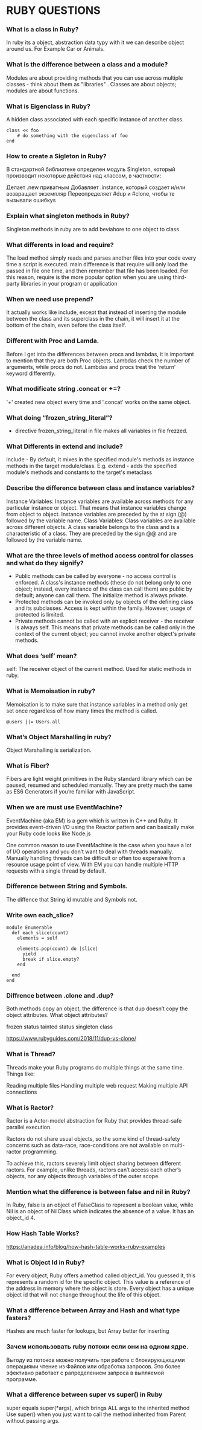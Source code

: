 # RUBY QUESTIONS

### What is a class in Ruby?
In ruby its a object, abstraction data typy with it we can describe object around us. For Example Car or Animals.

### What is the difference between a class and a module?
Modules are about providing methods that you can use across multiple classes - think about them as "libraries" . 
Classes are about objects; modules are about functions.

### What is Eigenclass in Ruby?
A hidden class associated with each specific instance of another class.
```
class << foo
	# do something with the eigenclass of foo
end
```

### How to create a Sigleton in Ruby?
В стандартной библиотеке определен модуль Singleton, который производит некоторые действия над классом, в частности:

Делает .new приватным
Добавляет .instance, который создает и/или возвращает экземпляр
Переопределяет #dup и #clone, чтобы те вызывали ошибкуs

### Explain what singleton methods in Ruby?
Singleton methods in ruby are to add beviahore to one object to class

### What differents in load and require?
The load method simply reads and parses another files into your code every time a script is executed.
main difference is that require will only load the passed in file one time, and then remember that file has been loaded.
For this reason, require is the more popular option when you are using third-party libraries in your program or application

### When we need use prepend?
It actually works like include, except that instead of inserting the module between the class and its superclass in the chain, it will insert it at the bottom of the chain, even before the class itself.

### Different with Proc and Lamda.
Before I get into the differences between procs and lambdas, it is important to mention that they are both Proc objects.
Lambdas check the number of arguments, while procs do not.
Lambdas and procs treat the ‘return’ keyword differently.

### What modificate string .concat or +=?
'+' created new object every time and '.concat' works on the same object.

### What doing “frozen_string_literal”?
-  directive frozen_string_literal in file
makes all variables in file frezzed.

### What Differents in extend and include?

include - By default, it mixes in the specified module's methods as instance methods in the target module/class. E.g.
extend - adds the specified module's methods and constants to the target's metaclass

### Describe the difference between class and instance variables?

Instance Variables: Instance variables are available across methods for any particular instance or object. That means that instance variables change from object to object. Instance variables are preceded by the at sign (@) followed by the variable name.
Class Variables: Class variables are available across different objects. A class variable belongs to the class and is a characteristic of a class. They are preceded by the sign @@ and are followed by the variable name.

### What are the three levels of method access control for classes and what do they signify?

- Public methods can be called by everyone - no access control is enforced. A class's instance methods (these do not belong only to one object; instead, every instance of the class can call them) are public by default; anyone can call them. The initialize method is always private.
- Protected methods can be invoked only by objects of the defining class and its subclasses. Access is kept within the family. However, usage of protected is limited.
- Private methods cannot be called with an explicit receiver - the receiver is always self. This means that private methods can be called only in the context of the current object; you cannot invoke another object's private methods.

### What does ‘self’ mean?
self: The receiver object of the current method.
Used for static methods in ruby.

### What is Memoisation in ruby?

Memoisation is to make sure that instance variables in a method only get set once regardless of how many times the method is called.
```
@users ||= Users.all
```

### What’s Object Marshalling in ruby?

Object Marshalling is serialization.

### What is Fiber?

Fibers are light weight primitives in the Ruby standard library which can be paused, resumed and scheduled manually. They are pretty much the same as ES6 Generators if you’re familiar with JavaScript.

### When we are must use EventMachine?

EventMachine (aka EM) is a gem which is written in C++ and Ruby. It provides event-driven I/O using the Reactor pattern and can basically make your Ruby code looks like Node.js

One common reason to use EventMachine is the case when you have a lot of I/O operations and you don’t want to deal with threads manually. Manually handling threads can be difficult or often too expensive from a resource usage point of view. With EM you can handle multiple HTTP requests with a single thread by default.

### Difference between String and Symbols.

The diffence that String id mutable and Symbols not.

### Write own each_slice?
```
module Enumerable
  def each_slice(count)
    elements = self
    
    elements.pop(count) do |slice|
      yield
      break if slice.empty?
    end
    
  end
end
```

### Diffrence between .clone and .dup?

Both methods copy an object, the difference is that dup doesn’t copy the object attributes.
What object attributes?

frozen status
tainted status
singleton class

https://www.rubyguides.com/2018/11/dup-vs-clone/

### What is Thread?

Threads make your Ruby programs do multiple things at the same time.
Things like:

Reading multiple files
Handling multiple web request
Making multiple API connections

### What is Ractor?
Ractor is a Actor-model abstraction for Ruby that provides thread-safe parallel execution.

Ractors do not share usual objects, so the some kind of thread-safety concerns such as data-race, race-conditions are not available on multi-ractor programming.

To achieve this, ractors severely limit object sharing between different ractors. For example, unlike threads, ractors can’t access each other’s objects, nor any objects through variables of the outer scope.

### Mention what the difference is between false and nil in Ruby?

In Ruby, false is an object of FalseClass to represent a boolean value, while Nil is an object of NilClass which indicates the absence of a value. It has an object_id 4.

### How Hash Table Works?
https://anadea.info/blog/how-hash-table-works-ruby-examples

### What is Object Id in Ruby?
For every object, Ruby offers a method called object_id. You guessed it, this represents a random id for the specific object. This value is a reference of the address in memory where the object is store. Every object has a unique object id that will not change throughout the life of this object.

### What a difference between Array and Hash and what type fasters?

Hashes are much faster for lookups, but Array better for inserting

### Зачем использовать ruby потоки если они на одном ядре.
Выгоду из потоков можно получить при работе с блокирующющими операциями чтение из Файлов или обработка запросов.
Это более эфективно работает с рапределением запроса в выпляемой программе.

### What a difference between super vs super() in Ruby
super equals super(*args), which brings ALL args to the inherited method
Use super() when you just want to call the method inherited from Parent without passing args.
